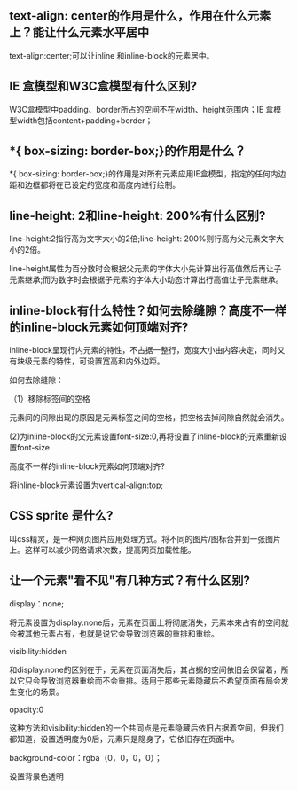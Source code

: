 ## text-align: center的作用是什么，作用在什么元素上？能让什么元素水平居中

text-align:center;可以让inline 和inline-block的元素居中。


## IE 盒模型和W3C盒模型有什么区别?

W3C盒模型中padding、border所占的空间不在width、height范围内；IE 盒模型width包括content+padding+border；

## *{ box-sizing: border-box;}的作用是什么？

*{ box-sizing: border-box;}的作用是对所有元素应用IE盒模型，指定的任何内边距和边框都将在已设定的宽度和高度内进行绘制。

## line-height: 2和line-height: 200%有什么区别?

line-height:2指行高为文字大小的2倍;line-height: 200%则行高为父元素文字大小的2倍。

line-height属性为百分数时会根据父元素的字体大小先计算出行高值然后再让子元素继承;而为数字时会根据子元素的字体大小动态计算出行高值让子元素继承。

## inline-block有什么特性？如何去除缝隙？高度不一样的inline-block元素如何顶端对齐?

inline-block呈现行内元素的特性，不占据一整行，宽度大小由内容决定，同时又有块级元素的特性，可设置宽高和内外边距。

如何去除缝隙：

（1）移除标签间的空格

元素间的间隙出现的原因是元素标签之间的空格，把空格去掉间隙自然就会消失。

(2)为inline-block的父元素设置font-size:0,再将设置了inline-block的元素重新设置font-size.

高度不一样的inline-block元素如何顶端对齐?

将inline-block元素设置为vertical-align:top;

## CSS sprite 是什么?

叫css精灵，是一种网页图片应用处理方式。将不同的图片/图标合并到一张图片上。这样可以减少网络请求次数，提高网页加载性能。

## 让一个元素"看不见"有几种方式？有什么区别?

display：none;

将元素设置为display:none后，元素在页面上将彻底消失，元素本来占有的空间就会被其他元素占有，也就是说它会导致浏览器的重排和重绘。

visibility:hidden

和display:none的区别在于，元素在页面消失后，其占据的空间依旧会保留着，所以它只会导致浏览器重绘而不会重排。适用于那些元素隐藏后不希望页面布局会发生变化的场景。

opacity:0

这种方法和visibility:hidden的一个共同点是元素隐藏后依旧占据着空间，但我们都知道，设置透明度为0后，元素只是隐身了，它依旧存在页面中。

background-color：rgba（0，0，0，0）；

设置背景色透明
